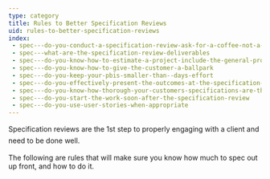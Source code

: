 ```yaml
---
type: category
title: Rules to Better Specification Reviews
uid: rules-to-better-specification-reviews
index:
 - spec---do-you-conduct-a-specification-review-ask-for-a-coffee-not-a-marriage
 - spec---what-are-the-specification-review-deliverables
 - spec---do-you-know-how-to-estimate-a-project-include-the-general-project-costs
 - spec---do-you-know-how-to-give-the-customer-a-ballpark
 - spec---do-you-keep-your-pbis-smaller-than--days-effort
 - spec---do-you-effectively-present-the-outcomes-at-the-specification-review-presentation
 - spec---do-you-know-how-thorough-your-customers-specifications-are-there-are--levels
 - spec---do-you-start-the-work-soon-after-the-specification-review
 - spec---do-you-use-user-stories-when-appropriate
---
```


<p>​​​<span style="line-height&#58;1.6;">Specification reviews are the 1st step to properly engaging with a client and need to be done well.</span></p><p>The following are rules that will make sure you know how much to spec out up front, and how to do it.​​</p>

